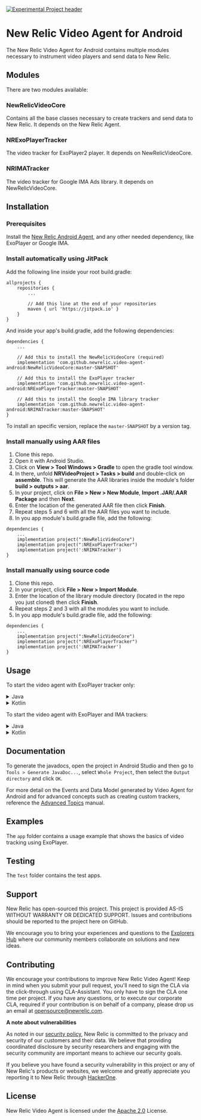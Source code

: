 [![Experimental Project header](https://github.com/newrelic/opensource-website/raw/master/src/images/categories/Experimental.png)](https://opensource.newrelic.com/oss-category/#experimental)

# New Relic Video Agent for Android


The New Relic Video Agent for Android contains multiple modules necessary to instrument video players and send data to New Relic.

## Modules

There are two modules available:

### NewRelicVideoCore

Contains all the base classes necessary to create trackers and send data to New Relic. It depends on the New Relic Agent.

### NRExoPlayerTracker

The video tracker for ExoPlayer2 player. It depends on NewRelicVideoCore.

### NRIMATracker

The video tracker for Google IMA Ads library. It depends on NewRelicVideoCore.

## Installation

### Prerequisites

Install the [New Relic Android Agent](https://docs.newrelic.com/docs/mobile-monitoring/new-relic-mobile-android/install-configure/install-android-apps-gradle-android-studio), and any other needed dependency, like ExoPlayer or Google IMA.

### Install automatically using JitPack

Add the following line inside your root build.gradle:

```
allprojects {
    repositories {
        ...
        
        // Add this line at the end of your repositories
        maven { url 'https://jitpack.io' }
    }
}
```

And inside your app's build.gradle, add the following dependencies:

```
dependencies {
    ...

    // Add this to install the NewRelicVideoCore (required)
    implementation 'com.github.newrelic.video-agent-android:NewRelicVideoCore:master-SNAPSHOT'
    
    // Add this to install the ExoPlayer tracker
    implementation 'com.github.newrelic.video-agent-android:NRExoPlayerTracker:master-SNAPSHOT'
    
    // Add this to install the Google IMA library tracker
    implementation 'com.github.newrelic.video-agent-android:NRIMATracker:master-SNAPSHOT'
}
```

To install an specific version, replace the `master-SNAPSHOT` by a version tag.

### Install manually using AAR files

1. Clone this repo.
2. Open it with Android Studio.
3. Click on **View > Tool Windows > Gradle** to open the gradle tool window.
4. In there, unfold **NRVideoProject > Tasks > build** and double-click on **assemble**. This will generate the AAR libraries inside the module's folder **build > outputs > aar**.
5. In your project, click on **File > New > New Module**,  **Import .JAR/.AAR Package** and then **Next**.
6. Enter the location of the generated AAR file then click **Finish**.
7. Repeat steps 5 and 6 with all the AAR files you want to include.
8. In you app module's build.gradle file, add the following:

```
dependencies {
	...
	implementation project(":NewRelicVideoCore")
	implementation project(":NRExoPlayerTracker")
	implementation project(':NRIMATracker')
}
```

### Install manually using source code

1. Clone this repo.
2. In your project, click **File > New > Import Module**.
3. Enter the location of the library module directory (located in the repo you just cloned) then click **Finish**.
4. Repeat steps 2 and 3 with all the modules you want to include.
5. In you app module's build.gradle file, add the following:

```
dependencies {
	...
	implementation project(":NewRelicVideoCore")
	implementation project(":NRExoPlayerTracker")
	implementation project(':NRIMATracker')
}
```
## Usage

To start the video agent with ExoPlayer tracker only:

<details>
<summary>Java</summary>
<p>

```Java
Integer trackerId = NewRelicVideoAgent.getInstance().start(new NRTrackerExoPlayer(player));
```

</p>
</details>
<details>
<summary>Kotlin</summary>
<p>

```Kotlin
val trackerId = NewRelicVideoAgent.getInstance().start(NRTrackerExoPlayer(player))
```

</p>
</details>

To start the video agent with ExoPlayer and IMA trackers:

<details>
<summary>Java</summary>
<p>

```Java
Integer trackerId = NewRelicVideoAgent.getInstance().start(new NRTrackerExoPlayer(player), new NRTrackerIMA());
```

</p>
</details>
<details>
<summary>Kotlin</summary>
<p>

```Kotlin
val trackerId = NewRelicVideoAgent.getInstance().start(NRTrackerExoPlayer(player), NRTrackerIMA())
```

</p>
</details>

## Documentation

To generate the javadocs, open the project in Android Studio and then go to `Tools > Generate JavaDoc...`, select `Whole Project`, then select the `Output directory` and click `OK`.

For more detail on the Events and Data Model generated by Video Agent for Android and for advanced concepts such as creating custom trackers, reference the [Advanced Topics](advanced.md) manual.

## Examples

The `app` folder contains a usage example that shows the basics of video tracking using ExoPlayer.

## Testing

The `Test` folder contains the test apps.

## Support

New Relic has open-sourced this project. This project is provided AS-IS WITHOUT WARRANTY OR DEDICATED SUPPORT. Issues and contributions should be reported to the project here on GitHub.

We encourage you to bring your experiences and questions to the [Explorers Hub](https://discuss.newrelic.com) where our community members collaborate on solutions and new ideas.

## Contributing

We encourage your contributions to improve New Relic Video Agent! Keep in mind when you submit your pull request, you'll need to sign the CLA via the click-through using CLA-Assistant. You only have to sign the CLA one time per project. If you have any questions, or to execute our corporate CLA, required if your contribution is on behalf of a company, please drop us an email at opensource@newrelic.com.

**A note about vulnerabilities**

As noted in our [security policy](../../security/policy), New Relic is committed to the privacy and security of our customers and their data. We believe that providing coordinated disclosure by security researchers and engaging with the security community are important means to achieve our security goals.

If you believe you have found a security vulnerability in this project or any of New Relic's products or websites, we welcome and greatly appreciate you reporting it to New Relic through [HackerOne](https://hackerone.com/newrelic).

## License

New Relic Video Agent is licensed under the [Apache 2.0](http://apache.org/licenses/LICENSE-2.0.txt) License.
